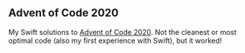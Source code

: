 ## Advent of Code 2020

My Swift solutions to [Advent of Code 2020](https://adventofcode.com/2020). Not the cleanest or most optimal code (also my first experience with Swift), but it worked!
